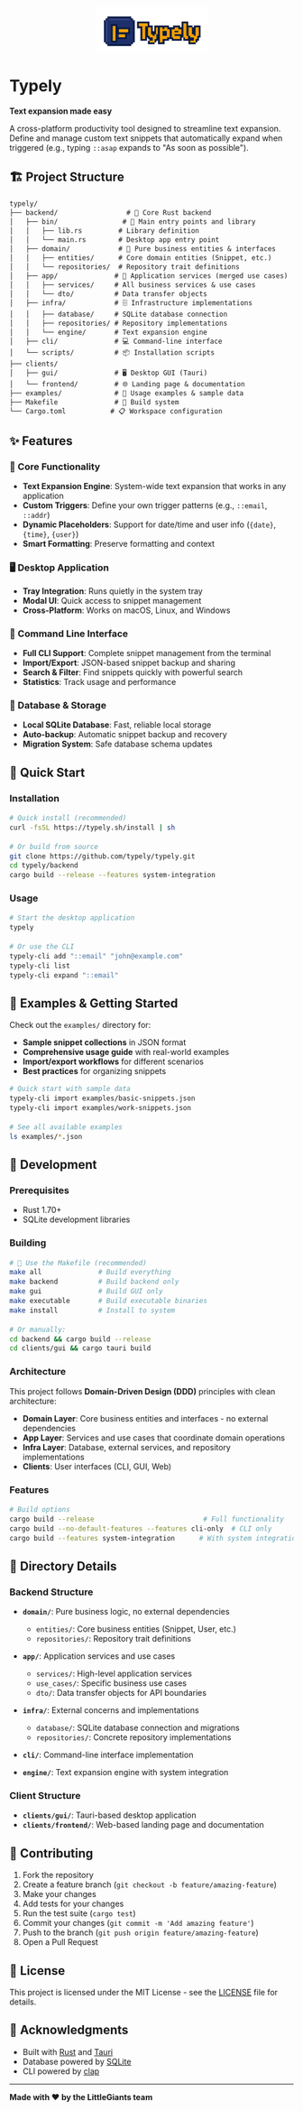 <div align="center">
  <img src="clients/gui/icons/typely_logo_full.png" alt="Typely" height="80">
</div>

# Typely

**Text expansion made easy**

A cross-platform productivity tool designed to streamline text expansion. Define and manage custom text snippets that automatically expand when triggered (e.g., typing `::asap` expands to "As soon as possible").

## 🏗️ Project Structure

```
typely/
├── backend/                 # 🦀 Core Rust backend
│   ├── bin/                # 🚀 Main entry points and library
│   │   ├── lib.rs         # Library definition
│   │   └── main.rs        # Desktop app entry point
│   ├── domain/            # 🎯 Pure business entities & interfaces
│   │   ├── entities/      # Core domain entities (Snippet, etc.)
│   │   └── repositories/  # Repository trait definitions
│   ├── app/              # 🔧 Application services (merged use cases)
│   │   ├── services/     # All business services & use cases
│   │   └── dto/          # Data transfer objects
│   ├── infra/            # 🗄️ Infrastructure implementations
│   │   ├── database/     # SQLite database connection
│   │   ├── repositories/ # Repository implementations
│   │   └── engine/       # Text expansion engine
│   ├── cli/              # 💻 Command-line interface
│   └── scripts/          # 📦 Installation scripts
├── clients/
│   ├── gui/              # 🖥️ Desktop GUI (Tauri)
│   └── frontend/         # 🌐 Landing page & documentation
├── examples/             # 📝 Usage examples & sample data
├── Makefile              # 🔨 Build system
└── Cargo.toml           # 📋 Workspace configuration
```

## ✨ Features

### 🔧 Core Functionality
- **Text Expansion Engine**: System-wide text expansion that works in any application
- **Custom Triggers**: Define your own trigger patterns (e.g., `::email`, `::addr`)
- **Dynamic Placeholders**: Support for date/time and user info (`{date}`, `{time}`, `{user}`)
- **Smart Formatting**: Preserve formatting and context

### 🖥️ Desktop Application
- **Tray Integration**: Runs quietly in the system tray
- **Modal UI**: Quick access to snippet management
- **Cross-Platform**: Works on macOS, Linux, and Windows

### 🔧 Command Line Interface
- **Full CLI Support**: Complete snippet management from the terminal
- **Import/Export**: JSON-based snippet backup and sharing
- **Search & Filter**: Find snippets quickly with powerful search
- **Statistics**: Track usage and performance

### 💾 Database & Storage
- **Local SQLite Database**: Fast, reliable local storage
- **Auto-backup**: Automatic snippet backup and recovery
- **Migration System**: Safe database schema updates

## 🚀 Quick Start

### Installation

```bash
# Quick install (recommended)
curl -fsSL https://typely.sh/install | sh

# Or build from source
git clone https://github.com/typely/typely.git
cd typely/backend
cargo build --release --features system-integration
```

### Usage

```bash
# Start the desktop application
typely

# Or use the CLI
typely-cli add "::email" "john@example.com"
typely-cli list
typely-cli expand "::email"
```

## 📝 Examples & Getting Started

Check out the `examples/` directory for:
- **Sample snippet collections** in JSON format
- **Comprehensive usage guide** with real-world examples
- **Import/export workflows** for different scenarios
- **Best practices** for organizing snippets

```bash
# Quick start with sample data
typely-cli import examples/basic-snippets.json
typely-cli import examples/work-snippets.json

# See all available examples
ls examples/*.json
```

## 🔧 Development

### Prerequisites
- Rust 1.70+
- SQLite development libraries

### Building

```bash
# 🔨 Use the Makefile (recommended)
make all              # Build everything
make backend          # Build backend only
make gui              # Build GUI only
make executable       # Build executable binaries
make install          # Install to system

# Or manually:
cd backend && cargo build --release
cd clients/gui && cargo tauri build
```

### Architecture

This project follows **Domain-Driven Design (DDD)** principles with clean architecture:

- **Domain Layer**: Core business entities and interfaces - no external dependencies
- **App Layer**: Services and use cases that coordinate domain operations
- **Infra Layer**: Database, external services, and repository implementations
- **Clients**: User interfaces (CLI, GUI, Web)

### Features

```bash
# Build options
cargo build --release                           # Full functionality
cargo build --no-default-features --features cli-only  # CLI only
cargo build --features system-integration      # With system integration
```

## 📁 Directory Details

### Backend Structure

- **`domain/`**: Pure business logic, no external dependencies
  - `entities/`: Core business entities (Snippet, User, etc.)
  - `repositories/`: Repository trait definitions
  
- **`app/`**: Application services and use cases
  - `services/`: High-level application services
  - `use_cases/`: Specific business use cases
  - `dto/`: Data transfer objects for API boundaries
  
- **`infra/`**: External concerns and implementations
  - `database/`: SQLite database connection and migrations
  - `repositories/`: Concrete repository implementations

- **`cli/`**: Command-line interface implementation
- **`engine/`**: Text expansion engine with system integration

### Client Structure

- **`clients/gui/`**: Tauri-based desktop application
- **`clients/frontend/`**: Web-based landing page and documentation

## 🤝 Contributing

1. Fork the repository
2. Create a feature branch (`git checkout -b feature/amazing-feature`)
3. Make your changes
4. Add tests for your changes
5. Run the test suite (`cargo test`)
6. Commit your changes (`git commit -m 'Add amazing feature'`)
7. Push to the branch (`git push origin feature/amazing-feature`)
8. Open a Pull Request

## 📝 License

This project is licensed under the MIT License - see the [LICENSE](LICENSE) file for details.

## 🙏 Acknowledgments

- Built with [Rust](https://rust-lang.org) and [Tauri](https://tauri.app)
- Database powered by [SQLite](https://sqlite.org)
- CLI powered by [clap](https://clap.rs)

---

**Made with ❤️ by the LittleGiants team**